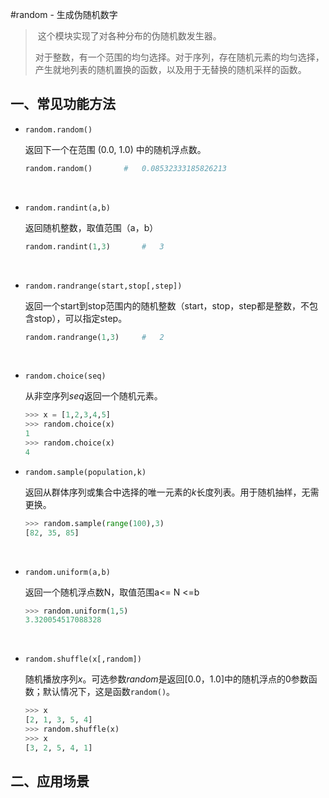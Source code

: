 #random - 生成伪随机数字

> ​	这个模块实现了对各种分布的伪随机数发生器。
>
> ​	对于整数，有一个范围的均匀选择。对于序列，存在随机元素的均匀选择，产生就地列表的随机置换的函数，以及用于无替换的随机采样的函数。

## 一、常见功能方法

* `random.random()`

  返回下一个在范围 (0.0, 1.0) 中的随机浮点数。

  ```python
  random.random()		#	0.08532333185826213
  ```

  ​

* `random.randint(a,b)`

  返回随机整数，取值范围（a，b）

  ```python
  random.randint(1,3)		#	3
  ```

  ​

* `random.randrange(start,stop[,step])`

  返回一个start到stop范围内的随机整数（start，stop，step都是整数，不包含stop），可以指定step。

  ```python
  random.randrange(1,3)		# 	2
  ```

  ​

* `random.choice(seq)`

  从非空序列*seq*返回一个随机元素。

  ```python
  >>> x = [1,2,3,4,5]
  >>> random.choice(x)
  1
  >>> random.choice(x)
  4
  ```

* `random.sample(population,k)`

  返回从群体序列或集合中选择的唯一元素的*k*长度列表。用于随机抽样，无需更换。

  ```python
  >>> random.sample(range(100),3)
  [82, 35, 85]
  ```

  ​

* `random.uniform(a,b)`

  返回一个随机浮点数N，取值范围a<= N <=b

  ```python
  >>> random.uniform(1,5)
  3.320054517088328
  ```

  ​

* `random.shuffle(x[,random])`

  随机播放序列*x*。可选参数*random*是返回[0.0，1.0]中的随机浮点的0参数函数；默认情况下，这是函数`random()`。

  ```python
  >>> x
  [2, 1, 3, 5, 4]
  >>> random.shuffle(x)
  >>> x
  [3, 2, 5, 4, 1]
  ```



## 二、应用场景





